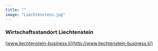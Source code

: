 ```yaml
---
title: ""
image: "Liechtenstein.jpg"
---
```


### Wirtschaftsstandort Liechtenstein
[www.liechtenstein-business.li](http://www.liechtenstein-business.li/)



